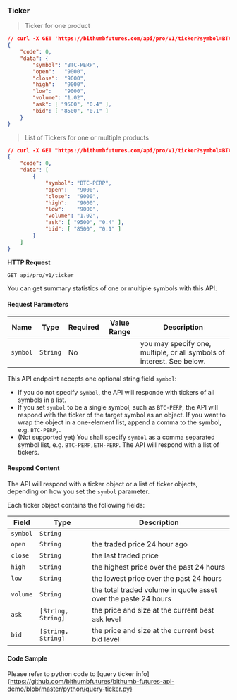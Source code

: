 ### Ticker 

> Ticker for one product

```json
// curl -X GET 'https://bithumbfutures.com/api/pro/v1/ticker?symbol=BTC-PERP'
{
    "code": 0,
    "data": {
        "symbol": "BTC-PERP",
        "open":   "9000",
        "close":  "9000",
        "high":   "9000",
        "low":    "9000",
        "volume": "1.02",
        "ask": [ "9500", "0.4" ],
        "bid": [ "8500", "0.1" ]
    }
}
```

> List of Tickers for one or multiple products

```json
// curl -X GET "https://bithumbfutures.com/api/pro/v1/ticker?symbol=BTC-PERP,"
{
    "code": 0,
    "data": [
        {
            "symbol": "BTC-PERP",
            "open":   "9000",
            "close":  "9000",
            "high":   "9000",
            "low":    "9000",
            "volume": "1.02",
            "ask": [ "9500", "0.4" ],
            "bid": [ "8500", "0.1" ]
        }
    ]
}
```

**HTTP Request**

`GET api/pro/v1/ticker`

You can get summary statistics of one or multiple symbols with this API. 

#### Request Parameters

Name       | Type      | Required | Value Range | Description
-----------| --------- | -------- | ----------- | ---------------
`symbol`   | `String`  |  No      |             | you may specify one, multiple, or all symbols of interest. See below.


This API endpoint accepts one optional string field `symbol`: 

* If you do not specify `symbol`, the API will responde with tickers of all symbols in a list. 
* If you set `symbol` to be a single symbol, such as `BTC-PERP`, the API will respond with the ticker of the target symbol as an object. 
  If you want to wrap the object in a one-element list, append a comma to the symbol, e.g. `BTC-PERP,`.
* (Not supported yet) You shall specify `symbol` as a comma separated symbol list, e.g. `BTC-PERP,ETH-PERP`. The API will respond with a list of tickers. 

#### Respond Content

The API will respond with a ticker object or a list of ticker objects, depending on how you set the `symbol` parameter. 

Each ticker object contains the following fields:

 Field      | Type                 | Description                                                                                 
----------- | -------------------- | --------------------- 
 `symbol`   |  `String`            | 
 `open`     |  `String`            | the traded price 24 hour ago
 `close`    |  `String`            | the last traded price
 `high`     |  `String`            | the highest price over the past 24 hours 
 `low`      |  `String`            | the lowest price over the past 24 hours 
 `volume`   |  `String`            | the total traded volume in quote asset over the paste 24 hours
 `ask`      |  `[String, String]`  | the price and size at the current best ask level
 `bid`      |  `[String, String]`  | the price and size at the current best bid level

#### Code Sample

Please refer to python code to [query ticker info]{https://github.com/bithumbfutures/bithumb-futures-api-demo/blob/master/python/query-ticker.py}
